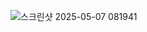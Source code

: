 ![스크린샷 2025-05-07 081941](https://github.com/user-attachments/assets/f27dee20-694d-4171-8a26-582ba7978761)
